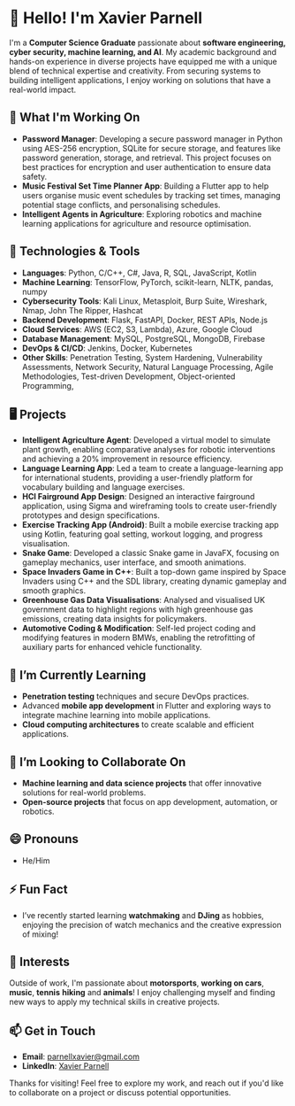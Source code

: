 # 👋 Hello! I'm Xavier Parnell

I'm a **Computer Science Graduate** passionate about **software engineering, cyber security, machine learning, and AI**. My academic background and hands-on experience in diverse projects have equipped me with a unique blend of technical expertise and creativity. From securing systems to building intelligent applications, I enjoy working on solutions that have a real-world impact.

## 🌱 What I'm Working On
- **Password Manager**: Developing a secure password manager in Python using AES-256 encryption, SQLite for secure storage, and features like password generation, storage, and retrieval. This project focuses on best practices for encryption and user authentication to ensure data safety.
- **Music Festival Set Time Planner App**: Building a Flutter app to help users organise music event schedules by tracking set times, managing potential stage conflicts, and personalising schedules.
- **Intelligent Agents in Agriculture**: Exploring robotics and machine learning applications for agriculture and resource optimisation.

## 🔧 Technologies & Tools
- **Languages**: Python, C/C++, C#, Java, R, SQL, JavaScript, Kotlin
- **Machine Learning**: TensorFlow, PyTorch, scikit-learn, NLTK, pandas, numpy
- **Cybersecurity Tools**: Kali Linux, Metasploit, Burp Suite, Wireshark, Nmap, John The Ripper, Hashcat
- **Backend Development**: Flask, FastAPI, Docker, REST APIs, Node.js
- **Cloud Services**: AWS (EC2, S3, Lambda), Azure, Google Cloud
- **Database Management**: MySQL, PostgreSQL, MongoDB, Firebase
- **DevOps & CI/CD**: Jenkins, Docker, Kubernetes
- **Other Skills**: Penetration Testing, System Hardening, Vulnerability Assessments, Network Security, Natural Language Processing, Agile Methodologies, Test-driven Development, Object-oriented Programming,

## 🖥️ Projects
- **Intelligent Agriculture Agent**: Developed a virtual model to simulate plant growth, enabling comparative analyses for robotic interventions and achieving a 20% improvement in resource efficiency.
- **Language Learning App**: Led a team to create a language-learning app for international students, providing a user-friendly platform for vocabulary building and language exercises.
- **HCI Fairground App Design**: Designed an interactive fairground application, using Sigma and wireframing tools to create user-friendly prototypes and design specifications.
- **Exercise Tracking App (Android)**: Built a mobile exercise tracking app using Kotlin, featuring goal setting, workout logging, and progress visualisation.
- **Snake Game**: Developed a classic Snake game in JavaFX, focusing on gameplay mechanics, user interface, and smooth animations.
- **Space Invaders Game in C++**: Built a top-down game inspired by Space Invaders using C++ and the SDL library, creating dynamic gameplay and smooth graphics.
- **Greenhouse Gas Data Visualisations**: Analysed and visualised UK government data to highlight regions with high greenhouse gas emissions, creating data insights for policymakers.
- **Automotive Coding & Modification**: Self-led project coding and modifying features in modern BMWs, enabling the retrofitting of auxiliary parts for enhanced vehicle functionality.

## 🌱 I’m Currently Learning
- **Penetration testing** techniques and secure DevOps practices.
- Advanced **mobile app development** in Flutter and exploring ways to integrate machine learning into mobile applications.
- **Cloud computing architectures** to create scalable and efficient applications.

## 💞️ I’m Looking to Collaborate On
- **Machine learning and data science projects** that offer innovative solutions for real-world problems.
- **Open-source projects** that focus on app development, automation, or robotics.

## 😄 Pronouns
- He/Him

## ⚡ Fun Fact
- I’ve recently started learning **watchmaking** and **DJing** as hobbies, enjoying the precision of watch mechanics and the creative expression of mixing!

## 🚀 Interests
Outside of work, I'm passionate about **motorsports**, **working on cars**, **music**, **tennis** **hiking** and **animals**! I enjoy challenging myself and finding new ways to apply my technical skills in creative projects.

## 📫 Get in Touch
- **Email**: [parnellxavier@gmail.com](mailto:parnellxavier@gmail.com)
- **LinkedIn**: [Xavier Parnell](https://www.linkedin.com/in/xavier-parnell)

Thanks for visiting! Feel free to explore my work, and reach out if you'd like to collaborate on a project or discuss potential opportunities.

<!---
context-swtch/context-swtch is a ✨ special ✨ repository because its `README.md` (this file) appears on your GitHub profile.
You can click the Preview link to take a look at your changes.
--->
